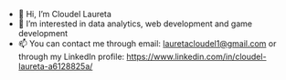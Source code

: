 - 👋 Hi, I’m Cloudel Laureta
- 👀 I’m interested in data analytics, web development and game development
- 📫 You can contact me through email: lauretacloudel1@gmail.com or through my LinkedIn profile: https://www.linkedin.com/in/cloudel-laureta-a6128825a/

<!---
Mitsunohana/Mitsunohana is a ✨ special ✨ repository because its `README.md` (this file) appears on your GitHub profile.
You can click the Preview link to take a look at your changes.
--->

